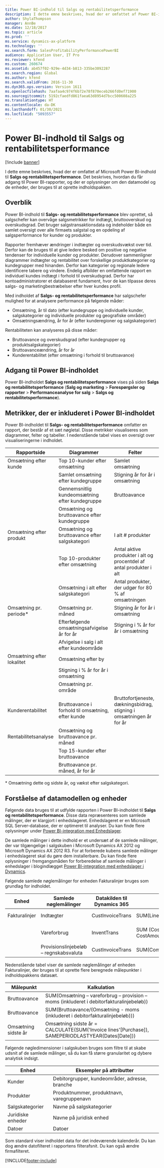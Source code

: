 ```yaml
---
title: Power BI-indhold til Salgs og rentabilitetsperformance
description: I dette emne beskrives, hvad der er omfattet af Power BI-indhold til Salgs og rentabilitetsperformance.
author: ShylaThompson
manager: AnnBe
ms.date: 12/18/2017
ms.topic: article
ms.prod: ''
ms.service: dynamics-ax-platform
ms.technology: ''
ms.search.form: SalesProfitabilityPerformancePowerBI
audience: Application User, IT Pro
ms.reviewer: kfend
ms.custom: 260674
ms.assetid: ab457f02-929e-4d34-b813-335be3092287
ms.search.region: Global
ms.author: kfend
ms.search.validFrom: 2016-11-30
ms.dyn365.ops.version: Version 1611
ms.openlocfilehash: 7aafaa4c974f6b72e78f870eceb266fd0ef71900
ms.sourcegitcommit: 5192cfaedfd861faea63d8954d7bcc500608a225
ms.translationtype: HT
ms.contentlocale: da-DK
ms.lasthandoff: 01/30/2021
ms.locfileid: "5093557"
---
```

# <a name="sales-and-profitability-performance-power-bi-content"></a>Power BI-indhold til Salgs og rentabilitetsperformance

[!include [banner](../includes/banner.md)]

I dette emne beskrives, hvad der er omfattet af Microsoft Power BI-indhold til **Salgs og rentabilitetsperformance**. Det beskrives, hvordan du får adgang til Power BI-rapporter, og der er oplysninger om den datamodel og de enheder, der bruges til at oprette indholdspakken.

## <a name="overview"></a>Overblik

Power BI-indhold til **Salgs- og rentabilitetsperformance** blev oprettet, så salgschefer kan overvåge salgsmetrikker for indtægt, bruttooverskud og overskudsgrad. Det bruger salgstransaktionsdata og indeholder både en samlet oversigt over alle firmaets salgstal og en opdeling af salgsperformance for kunder og produkter.

Rapporter fremhæver ændringer i indtægter og overskudsvækst over tid. Derfor kan de bruges til at give ledere besked om positive og negative tendenser for individuelle kunder og produkter. Derudover sammenligner diagrammer indtægter og rentabilitet over forskellige produktkategorier og kundegrupper med hinanden. Derfor kan kategorier og regionale ledere identificere tabere og vindere. Endelig afbilder en omfattende rapport en individuel kundes indtægt i forhold til overskudsgrad. Derfor har kontoadministratorer et databaseret fundament, hvor de kan tilpasse deres salgs- og marketingbestræbelser efter hver kundes profil.

Med indholdet af **Salgs- og rentabilitetsperformance** har salgschefer mulighed for at analysere performance på følgende måder:

- Omsætning, år til dato (efter kundegruppe og individuelle kunder, salgskategorier og individuelle produkter og geografiske områder)
- Omsætningsændring, år for år (efter kunderegioner og salgskategorier)

Rentabiliteten kan analyseres på disse måder:

- Bruttoavance og overskudsgrad (efter kundegrupper og produktsalgskategorier)
- Bruttoavanceændring, år for år
- Kunderentabilitet (efter omsætning i forhold til bruttoavance)

## <a name="accessing-the-power-bi-content"></a>Adgang til Power BI-indholdet
Power BI-indholdet **Salgs og rentabilitetsperformance** vises på siden **Salgs og rentabilitetsperformance** (**Salg og marketing** \> **Forespørgsler og rapporter** \> **Performanceanalyse for salg** \> **Salgs og rentabilitetsperformance**).

## <a name="metrics-that-are-included-in-the-power-bi-content"></a>Metrikker, der er inkluderet i Power BI-indholdet
Power BI-indholdet til **Salgs- og rentabilitetsperformance** omfatter en rapport, der består af et sæt nøgletal. Disse metrikker visualiseres som diagrammer, felter og tabeller. I nedenstående tabel vises en oversigt over visualiseringerne i indholdet.

| Rapportside            | Diagrammer                                     | Felter                                                   |
|------------------------|--------------------------------------------|---------------------------------------------------------|
| Omsætning efter kunde    | Top 10-kunder efter omsætning                | Samlet omsætning                                           |
|                        | Samlet omsætning efter kundegruppe            | Stigning år for år i omsætning                                      |
|                        | Gennemsnitlig kundeomsætning efter kundegruppe | Bruttoavance                                            |
|                        | Omsætning og bruttoavance efter kundegruppe   |                                                         |
| Omsætning efter produkt     | Omsætning og bruttoavance efter salgskategori   | I alt \# produkter                                    |
|                        | Top 10-produkter efter omsætning                 | Antal aktive produkter i alt og procentdel af antal produkter i alt |
|                        | Omsætning i alt efter salgskategori            | Antal produkter, der udgør for 80 % af omsætningen           |
| Omsætning pr. periode\*    | Omsætning pr. måned                           | Stigning år for år i omsætning                                      |
|                        | Efterfølgende omsætningsafvigelse år for år             | Stigning i % år for år i omsætning                                    |
|                        | Afvigelse i salg i alt efter kundeområde    |                                                         |
| Omsætning efter lokalitet    | Omsætning efter by                      |                                                         |
|                        | Stigning i % år for år i omsætning                       |                                                         |
|                        | Omsætning pr. område                    |                                                         |
| Kunderentabilitet | Bruttoavance i forhold til omsætning, efter kunde   | Bruttofortjeneste, dækningsbidrag, stigning i omsætningen år for år          |
| Rentabilitetsanalyse | Omsætning og bruttoavance pr. måned          |                                                         |
|                        | Top 15-kunder efter bruttoavance           |                                                         |
|                        | Bruttoavance pr. måned, år for år                 |                                                         |

\* Omsætning dette og sidste år, og vækst efter salgskategori.

## <a name="understanding-the-data-model-and-entities"></a>Forståelse af datamodellen og enheder
Følgende data bruges til at udfylde rapporten i Power BI-indholdet til **Salgs og rentabilitetsperformance**. Disse data repræsenteres som samlede målinger, der er klargjort i enhedslageret. Enhedslageret er en Microsoft SQL Server-database, der er optimeret til analyser. Du kan finde flere oplysninger under [Power BI-integration med Enhedslager](power-bi-integration-entity-store.md).

De samlede målinger i dette indhold er et undersæt af de samlede målinger, der var tilgængelige i salgskuben i Microsoft Dynamics AX 2012 og Microsoft Dynamics AX 2012 R3. For at forberede kubens samlede målinger i enhedslageret skal du gøre dem installerbare. Du kan finde flere oplysninger i fremgangsmåden for forberedelse af samlede målinger i enhedslager i blogindlægget [Power BI-integration med enhedslager i Dynamics](https://blogs.msdn.microsoft.com/dynamicsaxbi/2016/06/09/power-bi-integration-with-entity-store-in-dynamics-ax-7-may-update/).

Følgende samlede nøglemålinger for enheden Fakturalinjer bruges som grundlag for indholdet.

| Enhed        | Samlede nøglemålinger                   | Datakilden til Dynamics 365 | Felt                                        | Betegnelse                                       |
|---------------|----------------------------------------------|------------------------------|----------------------------------------------|---------------------------------------------------|
| Fakturalinjer | Indtægter                                      | CustInvoiceTrans             | SUM(LineAmountMST)                           | Beløbet i regnskabsvalutaen.            |
|               | Vareforbrug                           | InventTrans                  | SUM (CostAmountPosted + CostAmountAdjustment) | Summen af kostbeløbet og reguleringen.    |
|               | Provisionslinjebeløb – regnskabsvaluta | CustInvoiceTrans             | SUM(CommissAmountMST)                        | Provisionsbeløbet i regnskabsvalutaen. |

Nedenstående tabel viser de samlede nøglemålinger af enheden Fakturalinjer, der bruges til at oprette flere beregnede målepunkter i indholdspakkens datasæt.

| Målepunkt           | Kalkulation                                                                                      |
|-------------------|--------------------------------------------------------------------------------------------------|
| Bruttoavance      | SUM(Omsætning – vareforbrug – provision – moms (inkluderet i debitorfakturalinjebeløb))          |
| Bruttoavance      | SUM(Bruttoavance/(Omsætning - moms (inkluderet i debitorfakturalinjebeløb)))             |
| Omsætning sidste år | Omsætning sidste år = CALCULATE(SUM('Invoice lines'\[Purchase\]), SAMEPERIODLASTYEAR(Dates\[Date\])) |

Følgende nøgledimensioner i salgskuben bruges som filtre til at skabe udsnit af de samlede målinger, så du kan få større granularitet og dybere analytisk indsigt.

| Enhed           | Eksempler på attributter                               |
|------------------|------------------------------------------------------|
| Kunder        | Debitorgrupper, kundeområder, adresse, branche |
| Produkter         | Produktnummer, produktnavn, varegruppenavn       |
| Salgskategorier | Navne på salgskategorier                                 |
| Juridiske enheder   | Navne på juridisk enhed                                   |
| Datoer            | Datoer                                                |

Som standard viser indholdet data for det indeværende kalenderår. Du kan dog ændre datofilteret i rapportens filterafsnit. Du kan også ændre firmafilteret.


[!INCLUDE[footer-include](../../../includes/footer-banner.md)]